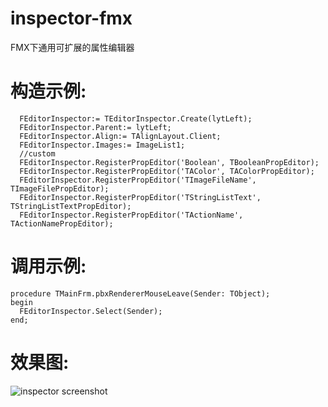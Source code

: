 # inspector-fmx
FMX下通用可扩展的属性编辑器


# 构造示例:
```Delphi
  FEditorInspector:= TEditorInspector.Create(lytLeft);
  FEditorInspector.Parent:= lytLeft;
  FEditorInspector.Align:= TAlignLayout.Client;
  FEditorInspector.Images:= ImageList1;
  //custom
  FEditorInspector.RegisterPropEditor('Boolean', TBooleanPropEditor);
  FEditorInspector.RegisterPropEditor('TAColor', TAColorPropEditor);
  FEditorInspector.RegisterPropEditor('TImageFileName', TImageFilePropEditor);
  FEditorInspector.RegisterPropEditor('TStringListText', TStringListTextPropEditor);
  FEditorInspector.RegisterPropEditor('TActionName', TActionNamePropEditor);
```

# 调用示例:
```Delphi
procedure TMainFrm.pbxRendererMouseLeave(Sender: TObject);
begin
  FEditorInspector.Select(Sender);
end;
```

# 效果图:

![inspector screenshot](https://github.com/se-looper/inspector-fmx/blob/main/inspector.png)
